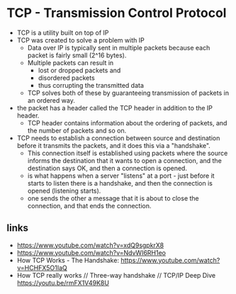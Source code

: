 # TCP - Transmission Control Protocol

- TCP is a utility built on top of IP
- TCP was created to solve a problem with IP
  - Data over IP is typically sent in multiple packets because each packet is fairly small (2^16 bytes).
  - Multiple packets can result in
    -  lost or dropped packets and
    - disordered packets
    - thus corrupting the transmitted data
  - TCP solves both of these by guaranteeing transmission of packets in an ordered way.
- the packet has a header called the TCP header in addition to the IP header.
  - TCP header contains information about the ordering of packets, and the number of packets and so on.
- TCP needs to establish a connection between source and destination before it transmits the packets, and it does this via a "handshake".
  - This connection itself is established using packets where the source informs the destination that it wants to open a connection, and the destination says OK, and then a connection is opened.
  -  is what happens when a server "listens" at a port - just before it starts to listen there is a handshake, and then the connection is opened (listening starts).
  - one sends the other a message that it is about to close the connection, and that ends the connection.

## links

- https://www.youtube.com/watch?v=xdQ9sgpkrX8
- https://www.youtube.com/watch?v=NdvWI6RH1eo
- How TCP Works - The Handshake: https://www.youtube.com/watch?v=HCHFX5O1IaQ
- How TCP really works // Three-way handshake // TCP/IP Deep Dive  https://youtu.be/rmFX1V49K8U

